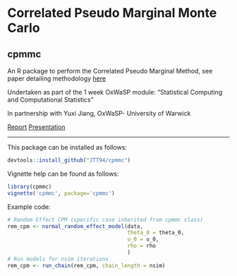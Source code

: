 
# Correlated Pseudo Marginal Monte Carlo
## cpmmc

An R package to perform the Correlated Pseudo Marginal Method, see paper detailing methodology [here](https://arxiv.org/abs/1511.04992)

Undertaken as part of the 1 week OxWaSP module: “Statistical Computing and Computational Statistics”

In partnership with Yuxi Jiang, OxWaSP- University of Warwick

[Report](https://github.com/JTT94/cpmmc/blob/master/vignettes/cpmmc.pdf)
[Presentation](https://github.com/JTT94/cpmmc/blob/master/Correlated_Pseudo_Marginal_Monte_Carlo.pdf)

--------------------------------------

This package can be installed as follows:

```R
devtools::install_github("JTT94/cpmmc")
```

Vignette help can be found as follows:

```R
library(cpmmc)
vignette('cpmmc', package='cpmmc')
```

Example code:

```R
# Random Effect CPM (specific case inherited from cpmmc class)
rem_cpm <- normal_random_effect_model(data,
                                      theta_0 = theta_0,
                                      u_0 = u_0,
                                      rho = rho
                                      )
# Run models for nsim iterations
rem_cpm <- run_chain(rem_cpm, chain_length = nsim)
```
